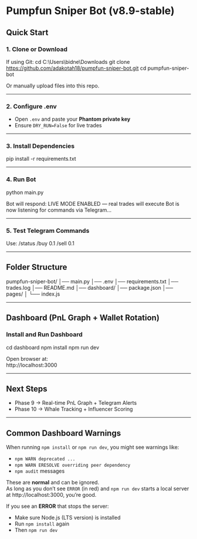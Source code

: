 # Pumpfun Sniper Bot (v8.9-stable)

## Quick Start

### 1. Clone or Download
If using Git:
cd C:\Users\bidne\Downloads
git clone https://github.com/adakotah18/pumpfun-sniper-bot.git
cd pumpfun-sniper-bot

Or manually upload files into this repo.

---

### 2. Configure .env
- Open `.env` and paste your **Phantom private key**
- Ensure `DRY_RUN=False` for live trades

---

### 3. Install Dependencies
pip install -r requirements.txt

---

### 4. Run Bot
python main.py

Bot will respond:
LIVE MODE ENABLED — real trades will execute
Bot is now listening for commands via Telegram...

---

### 5. Test Telegram Commands
Use:
/status
/buy 0.1
/sell 0.1

---

## Folder Structure

pumpfun-sniper-bot/
│── main.py
│── .env
│── requirements.txt
│── trades.log
│── README.md
│── dashboard/
    │── package.json
    │── pages/
    │   └── index.js

---

## Dashboard (PnL Graph + Wallet Rotation)

### Install and Run Dashboard
cd dashboard
npm install
npm run dev

Open browser at:  
http://localhost:3000

---

## Next Steps
- Phase 9 → Real-time PnL Graph + Telegram Alerts
- Phase 10 → Whale Tracking + Influencer Scoring

---

## Common Dashboard Warnings

When running `npm install` or `npm run dev`, you might see warnings like:

- `npm WARN deprecated ...`
- `npm WARN ERESOLVE overriding peer dependency`
- `npm audit` messages

These are **normal** and can be ignored.  
As long as you don’t see `ERROR` (in red) and `npm run dev` starts a local server at http://localhost:3000, you’re good.

If you see an **ERROR** that stops the server:
- Make sure Node.js (LTS version) is installed
- Run `npm install` again
- Then `npm run dev`
